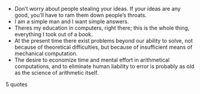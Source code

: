  - Don’t worry about people stealing your ideas. If your ideas are any good, you’ll have to ram them down people’s throats.
 - I am a simple man and I want simple answers.
 - Theres my education in computers, right there; this is the whole thing, everything I took out of a book.
 - At the present time there exist problems beyond our ability to solve, not because of theoretical difficulties, but because of insufficient means of mechanical computation.
 - The desire to economize time and mental effort in arithmetical computations, and to eliminate human liability to error is probably as old as the science of arithmetic itself.

5 quotes